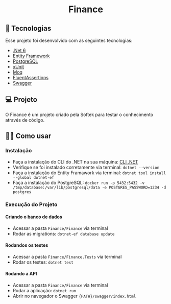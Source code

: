 ﻿<h1 align="center">
    Finance
</h1>

## 🚀 Tecnologias

Esse projeto foi desenvolvido com as seguintes tecnologias:
- [.Net 6](https://docs.microsoft.com/pt-br/dotnet/core/introduction)
- [Entity Framework](https://docs.microsoft.com/pt-br/ef/core/)
- [PostgreSQL](https://www.postgresql.org/)
- [xUnit](https://docs.microsoft.com/pt-br/dotnet/core/testing/unit-testing-with-dotnet-test)
- [Moq](https://github.com/Moq/moq4/wiki/Quickstart)
- [FluentAssertions](https://fluentassertions.com/)
- [Swagger](https://swagger.io/)

## 💻 Projeto

O Finance é um projeto criado pela Softek para testar o conhecimento através de código.

## 👨‍🏫 Como usar

### Instalação

- Faça a instalação do CLI do .NET na sua máquina: [CLI .NET](https://docs.microsoft.com/pt-br/dotnet/core/install/)
- Verifique se foi instalado corretamente via terminal: `dotnet --version`
- Faça a instalação do Entity Framawork via terminal: `dotnet tool install --global dotnet-ef`
- Faça a instalação do PostgreSQL: `docker run -p 5432:5432 -v /tmp/database:/var/lib/postgresql/data -e POSTGRES_PASSWORD=1234 -d postgres`

### Execução do Projeto

#### Criando o banco de dados
- Acessar a pasta `Finance/Finance` via terminal
- Rodar as migrations: `dotnet-ef database update` 

#### Rodandos os testes
- Acessar a pasta `Finance/Finance.Tests` via terminal
- Rodar os testes: `dotnet test` 

#### Rodando a API
- Acessar a pasta `Finance/Finance` via terminal
- Rodar a aplicação: `dotnet run` 
- Abrir no navegador o Swagger `{PATH}/swagger/index.html`
